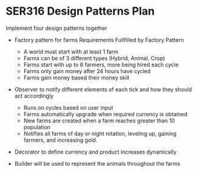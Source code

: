 # SER316 Design Patterns Plan


Implement four design patterns together

- Factory pattern for farms
  Requirements Fullfilled by Factory Pattern
  - A world must start with at least 1 farm
  - Farms can be of 3 different types (Hybrid, Animal, Crop)
  - Farms start with up to 6 farmers, more being hired each cycle
  - Farms only gain money after 24 hours have cycled
  - Farms gain money based their money skill
  
- Observer to notify different elements of each tick and how they should act accordingly
  - Runs on cycles based on user input
  - Farms automatically upgrade when required currency is obtained
  - New farms are created when a farm reaches greater than 10 population
  - Notifies all farms of day or night rotation, leveling up, gaining farmers, and increasing gold.
  
- Decorator to define currency and product increases dynamically

- Builder will be used to represent the animals throughout the farms
